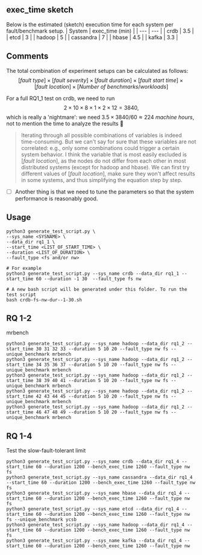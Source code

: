 ## exec_time sketch
Below is the estimated (sketch) execution time for each system per fault/benchmark setup.
| System | exec_time (min) |
| --- | --- |
| crdb | 3.5 |
| etcd | 3 |
| hadoop | 5 |
| cassandra | 7 |
| hbase | 4.5 |
| kafka | 3.3 |

## Comments
The total combination of experiment setups can be calculated as follows:
$$[fault\ type]\times[fault\ severity]\times[fault\ duration]\times[fault\ start\ time]\times[fault\ location]\times[Number\ of\ benchmarks/workloads]$$

For a full RQ1_1 test on crdb, we need to run
$$2\times10\times8\times1\times2\times12=3840,$$
which is really a 'nightmare': we need $3.5\times3840/60\approx224\ machine\ hours$, not to mention the time to analyze the results 🤔

> Iterating through all possible combinations of variables is indeed time-consuming. But we can't say for sure that these variables are not correlated: e.g., only some combinations could trigger a certain system behavior. I think the variable that is most easily excluded is $[fault\ location]$, as the nodes do not differ from each other in most distributed systems (except for hadoop and hbase). We can first try different values of $[fault\ location]$, make sure they won't affect results in some systems, and thus simplifying the equation step by step.

- [ ] Another thing is that we need to tune the parameters so that the system performance is reasonably good.

## Usage

```
python3 generate_test_script.py \
--sys_name <SYSNAME> \
--data_dir rq1_1 \
--start_time <LIST_OF_START_TIME> \
--duration <LIST_OF_DURATION> \
--fault_type <fs and/or nw>

# For example
python3 generate_test_script.py --sys_name crdb --data_dir rq1_1 --start_time 60 --duration -1 30  --fault_type fs nw

# A new bash script will be generated under this folder. To run the test script
bash crdb-fs-nw-dur--1-30.sh
```

## RQ 1-2

mrbench
```
python3 generate_test_script.py --sys_name hadoop --data_dir rq1_2 --start_time 30 31 32 33 --duration 5 10 20 --fault_type nw fs --unique_benchmark mrbench
python3 generate_test_script.py --sys_name hadoop --data_dir rq1_2 --start_time 34 35 36 37 --duration 5 10 20 --fault_type nw fs --unique_benchmark mrbench
python3 generate_test_script.py --sys_name hadoop --data_dir rq1_2 --start_time 38 39 40 41 --duration 5 10 20 --fault_type nw fs --unique_benchmark mrbench
python3 generate_test_script.py --sys_name hadoop --data_dir rq1_2 --start_time 42 43 44 45 --duration 5 10 20 --fault_type nw fs --unique_benchmark mrbench
python3 generate_test_script.py --sys_name hadoop --data_dir rq1_2 --start_time 46 47 48 49 --duration 5 10 20 --fault_type nw fs --unique_benchmark mrbench
```

## RQ 1-4
Test the slow-fault-tolerant limit
```
python3 generate_test_script.py --sys_name crdb --data_dir rq1_4 --start_time 60 --duration 1200 --bench_exec_time 1260 --fault_type nw fs
python3 generate_test_script.py --sys_name cassandra --data_dir rq1_4 --start_time 60 --duration 1200 --bench_exec_time 1260 --fault_type nw fs
python3 generate_test_script.py --sys_name hbase --data_dir rq1_4 --start_time 60 --duration 1200 --bench_exec_time 1260 --fault_type nw fs
python3 generate_test_script.py --sys_name etcd --data_dir rq1_4 --start_time 60 --duration 1200 --bench_exec_time 1260 --fault_type nw fs --unique_benchmark ycsb
python3 generate_test_script.py --sys_name hadoop --data_dir rq1_4 --start_time 60 --duration 1200 --bench_exec_time 1260 --fault_type nw fs
python3 generate_test_script.py --sys_name kafka --data_dir rq1_4 --start_time 60 --duration 1200 --bench_exec_time 1260 --fault_type nw
```